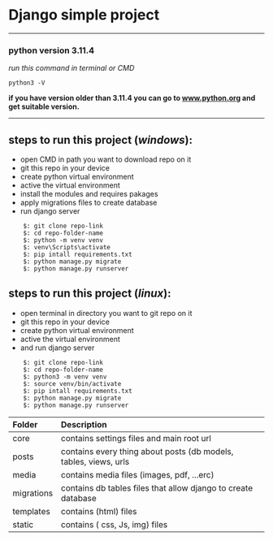 Django simple project 
==============
---
### python version  3.11.4 <br>
*run this command in terminal or CMD*
```commandline
python3 -V
```
**if you have version older than 3.11.4 you can go to **www.python.org** and get suitable version.**

---

## steps to run this project (*windows*):
 - open CMD in path you want to download repo on it 
 - git this repo in your device
 - create python virtual environment
 - active the virtual environment
 - install the modules and requires pakages
 - apply migrations files to create database 
 - run django server
```commandline
    $: git clone repo-link
    $: cd repo-folder-name
    $: python -m venv venv
    $: venv\Scripts\activate
    $: pip intall requirements.txt
    $: python manage.py migrate
    $: python manage.py runserver
```

## steps to run this project (*linux*):
 - open terminal in directory you want to git repo on it 
 - git this repo in your device
 - create python virtual environment
 - active the virtual environment
 - and run django server
```commandline
    $: git clone repo-link
    $: cd repo-folder-name
    $: python3 -m venv venv
    $: source venv/bin/activate
    $: pip intall requirements.txt
    $: python manage.py migrate
    $: python manage.py runserver
```
| Folder     | Description                                                      |
|:-----------|:-----------------------------------------------------------------|
| core       | contains settings files and main root url                        |
| posts      | contains every thing about posts (db models, tables, views, urls |
| media      | contains media files (images, pdf, ...erc)                       |
| migrations | contains db tables files that allow django to create database    |
| templates  | contains (html) files                                            |
| static     | contains ( css, Js, img) files                                   |

